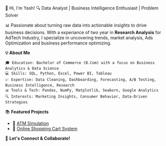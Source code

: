 👋 Hi, I'm Yash!
🔍 Data Analyst | Business Intelligence Enthusiast | Problem Solver

📊 Passionate about turning raw data into actionable insights to drive business decisions. With a experiance of two year in **Research Analysis** for AdTech Industry, I specialize in uncovering trends, market analysis, Ads Optimization and business performance optimizing.

**💡 About Me**

    🎓 Education: Bachelor of Commerce (B.Com) with a focus on Business Analytics & Data Science
    💻 Skills: SQL, Python, Excel, Power BI, Tableau
    📈 Expertise: Data Cleaning, Dashboarding, Forecasting, A/B Testing, Business Intelligence, Research
    📊 Tools & Tech: Pandas, NumPy, Matplotlib, Seaborn, Google Analytics
    🔍 Interests: Marketing Insights, Consumer Behavior, Data-Driven Strategies

📚 **Featured Projects**  

- 🔗 [ATM Simulation](https://github.com/404YashNotFound/my_python/blob/8c801687a57b7be9ef0bd8e9c9edd0c945af51a8/ATM_simulation.ipynb)  
- 🔗 [Online Shopping Cart System](https://github.com/404YashNotFound/my_python/blob/8c801687a57b7be9ef0bd8e9c9edd0c945af51a8/Cart_and_Purchase.ipynb)  


🔔 **Let's Connect & Collaborate!** 
